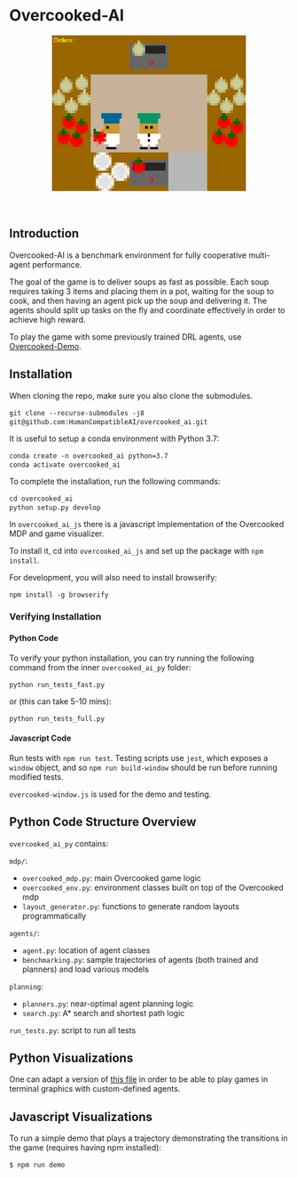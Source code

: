 # Overcooked-AI
<p align="center">
<img src="overcooked_ai_js/images/screenshot.png" width="350">
</p>
<br>

## Introduction

Overcooked-AI is a benchmark environment for fully cooperative multi-agent performance.

The goal of the game is to deliver soups as fast as possible. Each soup requires taking 3 items and placing them in a pot, waiting for the soup to cook, and then having an agent pick up the soup and delivering it. The agents should split up tasks on the fly and coordinate effectively in order to achieve high reward.

To play the game with some previously trained DRL agents, use [Overcooked-Demo](https://github.com/HumanCompatibleAI/overcooked-demo).

## Installation

When cloning the repo, make sure you also clone the submodules.

```
git clone --recurse-submodules -j8 git@github.com:HumanCompatibleAI/overcooked_ai.git
```

It is useful to setup a conda environment with Python 3.7:

```
conda create -n overcooked_ai python=3.7
conda activate overcooked_ai
```

To complete the installation, run the following commands:

```
cd overcooked_ai
python setup.py develop
```

In `overcooked_ai_js` there is a javascript implementation of the Overcooked MDP and game visualizer.

To install it, cd into `overcooked_ai_js` and set up the package with `npm install`.

For development, you will also need to install browserify:

```
npm install -g browserify
```

### Verifying Installation

#### Python Code

To verify your python installation, you can try running the following command from the inner `overcooked_ai_py` folder:

```
python run_tests_fast.py
```

or (this can take 5-10 mins):
```
python run_tests_full.py
```

#### Javascript Code

Run tests with `npm run test`. Testing scripts use `jest`, which exposes a `window` object, and so
`npm run build-window` should be run before running modified tests.

`overcooked-window.js` is used for the demo and testing.

## Python Code Structure Overview

`overcooked_ai_py` contains:

`mdp/`:
- `overcooked_mdp.py`: main Overcooked game logic
- `overcooked_env.py`: environment classes built on top of the Overcooked mdp
- `layout_generator.py`: functions to generate random layouts programmatically

`agents/`:
- `agent.py`: location of agent classes
- `benchmarking.py`: sample trajectories of agents (both trained and planners) and load various models

`planning`:
- `planners.py`: near-optimal agent planning logic
- `search.py`: A* search and shortest path logic

`run_tests.py`: script to run all tests

## Python Visualizations

One can adapt a version of [this file](https://github.com/HumanCompatibleAI/human_aware_rl/blob/master/human_aware_rl/overcooked_interactive.py) in order to be able to play games in terminal graphics with custom-defined agents.

## Javascript Visualizations

To run a simple demo that plays a trajectory demonstrating the
transitions in the game (requires having npm installed):

```
$ npm run demo
```
